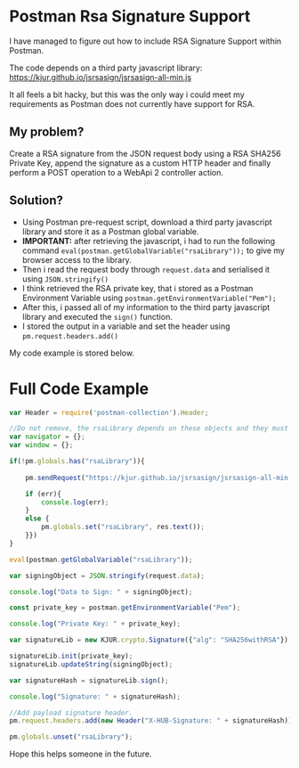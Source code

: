 # Postman Rsa Signature Support

I have managed to figure out how to include RSA Signature Support within Postman.

The code depends on a third party javascript library: https://kjur.github.io/jsrsasign/jsrsasign-all-min.js

It all feels a bit hacky, but this was the only way i could meet my requirements as Postman does not currently have support for RSA.

## My problem?

Create a RSA signature from the JSON request body using a RSA SHA256 Private Key, append the signature as a custom HTTP header and finally perform a POST operation to a WebApi 2 controller action.

## Solution?
* Using Postman pre-request script, download a third party javascript library and store it as a Postman global variable.
* **IMPORTANT:** after retrieving the javascript, i had to run the following command `eval(postman.getGlobalVariable("rsaLibrary"));` to give my browser access to the library.
* Then i read the request body through `request.data` and serialised it using `JSON.stringify()`
* I think retrieved the RSA private key, that i stored as a Postman Environment Variable using `postman.getEnvironmentVariable("Pem");`
* After this, i passed all of my information to the third party javascript library and executed the `sign()` function.
* I stored the output in a variable and set the header using `pm.request.headers.add()`

My code example is stored below.

# Full Code Example

```javascript
var Header = require('postman-collection').Header;

//Do not remove, the rsaLibrary depends on these objects and they must be instantiated before using the rsaLibrary object.
var navigator = {};
var window = {};

if(!pm.globals.has("rsaLibrary")){
    
    pm.sendRequest("https://kjur.github.io/jsrsasign/jsrsasign-all-min.js", function (err, res) {

    if (err){
        console.log(err);
    }
    else {
        pm.globals.set("rsaLibrary", res.text());
    }})
}

eval(postman.getGlobalVariable("rsaLibrary"));

var signingObject = JSON.stringify(request.data);

console.log("Data to Sign: " + signingObject);

const private_key = postman.getEnvironmentVariable("Pem");

console.log("Private Key: " + private_key);

var signatureLib = new KJUR.crypto.Signature({"alg": "SHA256withRSA"});

signatureLib.init(private_key);
signatureLib.updateString(signingObject);

var signatureHash = signatureLib.sign();

console.log("Signature: " + signatureHash);

//Add payload signature header.
pm.request.headers.add(new Header("X-HUB-Signature: " + signatureHash));

pm.globals.unset("rsaLibrary");
```

Hope this helps someone in the future.
